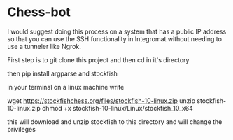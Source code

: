 # Chess-bot


I would suggest doing this process on a system that has a public IP address so that you can use the SSH functionality in Integromat without needing to use a tunneler like Ngrok.

First step is to git clone this project and then cd in it's directory

then pip install argparse and stockfish

in your terminal on a linux machine write

wget https://stockfishchess.org/files/stockfish-10-linux.zip
unzip stockfish-10-linux.zip
chmod +x stockfish-10-linux/Linux/stockfish_10_x64

this will download and unzip stockfish to this directory and will change the privileges


